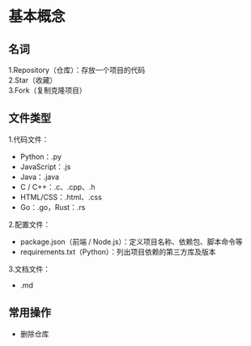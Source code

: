# 基本概念

## 名词
1.Repository（仓库）：存放一个项目的代码  
2.Star（收藏）  
3.Fork（复制克隆项目）  

## 文件类型
1.代码文件：
  * Python：.py
  * JavaScript：.js
  * Java：.java
  * C / C++：.c、.cpp、.h
  * HTML/CSS：.html、.css
  * Go：.go，Rust：.rs

2.配置文件：
  * package.json（前端 / Node.js）：定义项目名称、依赖包、脚本命令等
  * requirements.txt（Python）：列出项目依赖的第三方库及版本

3.文档文件：
  * .md

## 常用操作
 * 删除仓库
